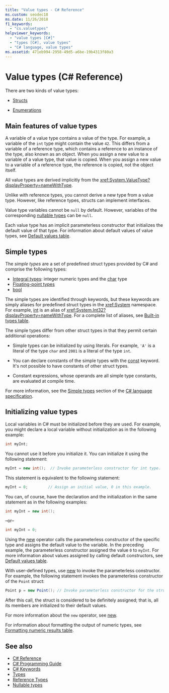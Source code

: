 ```yaml
---
title: "Value types - C# Reference"
ms.custom: seodec18
ms.date: 11/26/2018
f1_keywords: 
  - "cs.valuetypes"
helpviewer_keywords: 
  - "value types [C#]"
  - "types [C#], value types"
  - "C# language, value types"
ms.assetid: 471eb994-2958-49d5-a6be-19b4313f80a3
---
```

# Value types (C# Reference)

There are two kinds of value types:

- [Structs](struct.md)

- [Enumerations](enum.md)

## Main features of value types

A variable of a value type contains a value of the type. For example, a variable of the `int` type might contain the value `42`. This differs from a variable of a reference type, which contains a reference to an instance of the type, also known as an object. When you assign a new value to a variable of a value type, that value is copied. When you assign a new value to a variable of a reference type, the reference is copied, not the object itself.

All value types are derived implicitly from the <xref:System.ValueType?displayProperty=nameWithType>.

Unlike with reference types, you cannot derive a new type from a value type. However, like reference types, structs can implement interfaces.

Value type variables cannot be `null` by default. However, variables of the corresponding [nullable types](../../../csharp/programming-guide/nullable-types/index.md) can be `null`.

Each value type has an implicit parameterless constructor that initializes the default value of that type. For information about default values of value types, see [Default values table](default-values-table.md).

## Simple types

The *simple types* are a set of predefined struct types provided by C# and comprise the following types:

- [Integral types](integral-types-table.md): integer numeric types and the [char](char.md) type
- [Floating-point types](floating-point-types-table.md)
- [bool](bool.md)

The simple types are identified through keywords, but these keywords are simply aliases for predefined struct types in the <xref:System> namespace. For example, [int](../builtin-types/integral-numeric-types.md) is an alias of <xref:System.Int32?displayProperty=nameWithType>. For a complete list of aliases, see [Built-in types table](built-in-types-table.md).

The simple types differ from other struct types in that they permit certain additional operations:

- Simple types can be initialized by using literals. For example, `'A'` is a literal of the type `char` and `2001` is a literal of the type `int`.

- You can declare constants of the simple types with the [const](const.md) keyword. It's not possible to have constants of other struct types.

- Constant expressions, whose operands are all simple type constants, are evaluated at compile time.

For more information, see the [Simple types](~/_csharplang/spec/types.md#simple-types) section of the [C# language specification](../language-specification/index.md).

## Initializing value types

Local variables in C# must be initialized before they are used. For example, you might declare a local variable without initialization as in the following example:

```csharp
int myInt;
```

You cannot use it before you initialize it. You can initialize it using the following statement:

```csharp
myInt = new int();  // Invoke parameterless constructor for int type.
```

This statement is equivalent to the following statement:

```csharp
myInt = 0;         // Assign an initial value, 0 in this example.
```

You can, of course, have the declaration and the initialization in the same statement as in the following examples:

```csharp
int myInt = new int();
```

–or–

```csharp
int myInt = 0;
```

Using the [new](../operators/new-operator.md) operator calls the parameterless constructor of the specific type and assigns the default value to the variable. In the preceding example, the parameterless constructor assigned the value `0` to `myInt`. For more information about values assigned by calling default constructors, see [Default values table](default-values-table.md).

With user-defined types, use [new](../operators/new-operator.md) to invoke the parameterless constructor. For example, the following statement invokes the parameterless constructor of the `Point` struct:

```csharp
Point p = new Point(); // Invoke parameterless constructor for the struct.
```

After this call, the struct is considered to be definitely assigned; that is, all its members are initialized to their default values.

For more information about the `new` operator, see [new](../operators/new-operator.md).

For information about formatting the output of numeric types, see [Formatting numeric results table](formatting-numeric-results-table.md).

## See also

- [C# Reference](../index.md)
- [C# Programming Guide](../../programming-guide/index.md)
- [C# Keywords](index.md)
- [Types](types.md)
- [Reference Types](reference-types.md)
- [Nullable types](../../programming-guide/nullable-types/index.md)
